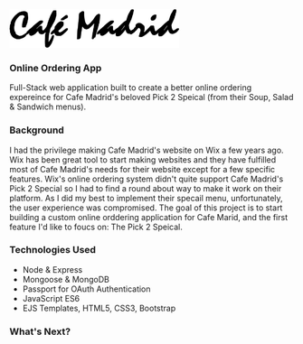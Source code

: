 <img src="public/images/cafe-madrid-logo.png" alt="Cafe Madrid Logo" width="300px">


### Online Ordering App
Full-Stack web application built to create a better online ordering expereince for Cafe Madrid's beloved Pick 2 Speical (from their Soup, Salad & Sandwich menus).

### Background
I had the privilege making Cafe Madrid's website on Wix a few years ago. Wix has been great tool to start making websites and they have fulfilled most of Cafe Madrid's needs for their website except for a few specific features. Wix's online ordering system didn't quite support Cafe Madrid's Pick 2 Special so I had to find a round about way to make it work on their platform. As I did my best to implement their specail menu, unfortunately, the user experience was compromised. The goal of this project is to start building a custom online orddering application for Cafe Marid, and the first feature I'd like to foucs on: The Pick 2 Speical.

### Technologies Used

* Node & Express
* Mongoose & MongoDB
* Passport for OAuth Authentication
* JavaScript ES6
* EJS Templates, HTML5, CSS3, Bootstrap

### What's Next?

